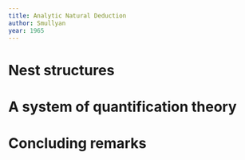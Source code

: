 ```yaml
---
title: Analytic Natural Deduction
author: Smullyan
year: 1965
---
```


# Nest structures
# A system of quantification theory
# Concluding remarks
